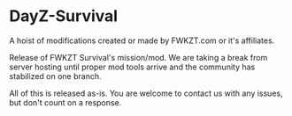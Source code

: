 # DayZ-Survival
A hoist of modifications created or made by FWKZT.com or it's affiliates.

Release of FWKZT Survival's mission/mod. We are taking a break from server hosting until proper mod tools arrive and the community has stabilized on one branch. 

All of this is released as-is. You are welcome to contact us with any issues, but don't count on a response.
